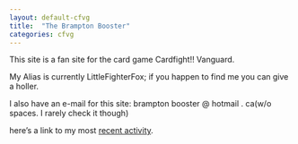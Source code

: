 ```yaml
---
layout: default-cfvg
title:  "The Brampton Booster"
categories: cfvg
---
```

This site is a fan site for the card game Cardfight!! Vanguard.

My Alias is currently LittleFighterFox; if you happen to find me you can give a holler.

I also have an e-mail for this site: brampton booster @ hotmail . ca(w/o spaces. I rarely check it though)

here’s a link to my most [recent activity](/cfvg/front/).